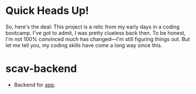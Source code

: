 # Quick Heads Up!
So, here's the deal: This project is a relic from my early days in a coding bootcamp. I've got to admit, I was pretty clueless back then. To be honest, I'm not 100% convinced much has changed—I'm still figuring things out. But let me tell you, my coding skills have come a long way since this.

# scav-backend
- Backend for [app](https://github.com/kainn9/scavenger_frontend).
